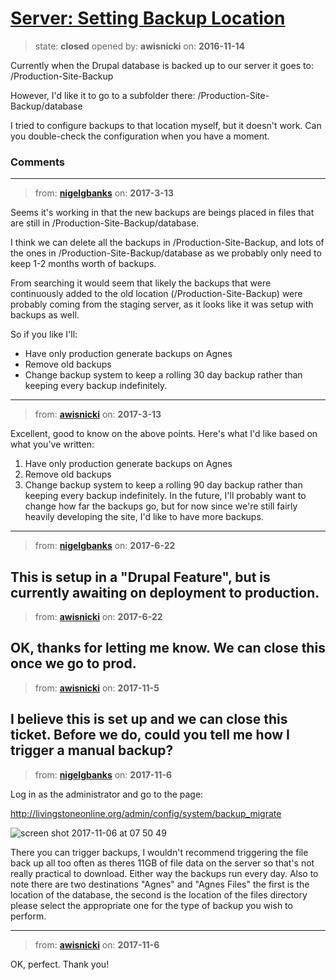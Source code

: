 # [Server: Setting Backup Location](https://github.com/livingstoneonline/livingstoneonline/issues/105)

> state: **closed** opened by: **awisnicki** on: **2016-11-14**

Currently when the Drupal database is backed up to our server it goes to: /Production-Site-Backup

However, I&#x27;d like it to go to a subfolder there: /Production-Site-Backup/database

I tried to configure backups to that location myself, but it doesn&#x27;t work. Can you double-check the configuration when you have a moment.

### Comments

---
> from: [**nigelgbanks**](https://github.com/livingstoneonline/livingstoneonline/issues/105#issuecomment-286099095) on: **2017-3-13**

Seems it&#x27;s working in that the new backups are beings placed in files that are still in /Production-Site-Backup/database. 

I think we can delete all the backups in /Production-Site-Backup, and lots of the ones in /Production-Site-Backup/database as we probably only need to keep 1-2 months worth of backups.

From searching it would seem that likely the backups that were continuously added to the old location (/Production-Site-Backup) were probably coming from the staging server, as it looks like it was setup with backups as well.

So if you like I&#x27;ll:

- Have only production generate backups on Agnes
- Remove old backups
- Change backup system to keep a rolling 30 day backup rather than keeping every backup indefinitely.

---
> from: [**awisnicki**](https://github.com/livingstoneonline/livingstoneonline/issues/105#issuecomment-286300941) on: **2017-3-13**

Excellent, good to know on the above points. Here&#x27;s what I&#x27;d like based on what you&#x27;ve written:
1. Have only production generate backups on Agnes
2. Remove old backups
3. Change backup system to keep a rolling 90 day backup rather than keeping every backup indefinitely.
In the future, I&#x27;ll probably want to change how far the backups go, but for now since we&#x27;re still fairly heavily developing the site, I&#x27;d like to have more backups.
---
> from: [**nigelgbanks**](https://github.com/livingstoneonline/livingstoneonline/issues/105#issuecomment-310360659) on: **2017-6-22**

This is setup in a &quot;Drupal Feature&quot;, but is currently awaiting on deployment to production.
---
> from: [**awisnicki**](https://github.com/livingstoneonline/livingstoneonline/issues/105#issuecomment-310397915) on: **2017-6-22**

OK, thanks for letting me know. We can close this once we go to prod.
---
> from: [**awisnicki**](https://github.com/livingstoneonline/livingstoneonline/issues/105#issuecomment-342015682) on: **2017-11-5**

I believe this is set up and we can close this ticket. Before we do, could you tell me how I trigger a manual backup?
---
> from: [**nigelgbanks**](https://github.com/livingstoneonline/livingstoneonline/issues/105#issuecomment-342071327) on: **2017-11-6**

Log in as the administrator and go to the page:

http://livingstoneonline.org/admin/config/system/backup_migrate

![screen shot 2017-11-06 at 07 50 49](https://user-images.githubusercontent.com/487373/32430482-617bc5e4-c2c7-11e7-80a2-eda6e1d61a17.png)

There you can trigger backups, I wouldn&#x27;t recommend triggering the file back up all too often as theres 11GB of file data on the server so that&#x27;s not really practical to download. Either way the backups run every day. Also to note there are two destinations &quot;Agnes&quot; and &quot;Agnes Files&quot; the first is the location of the database, the second is the location of the files directory please select the appropriate one for the type of backup you wish to perform.

---
> from: [**awisnicki**](https://github.com/livingstoneonline/livingstoneonline/issues/105#issuecomment-342141673) on: **2017-11-6**

OK, perfect. Thank you!
